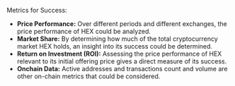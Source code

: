 Metrics for Success:
- **Price Performance:** Over different periods and different exchanges, the price performance of HEX could be analyzed.
- **Market Share:** By determining how much of the total cryptocurrency market HEX holds, an insight into its success could be determined.
- **Return on Investment (ROI):** Assessing the price performance of HEX relevant to its initial offering price gives a direct measure of its success.
- **Onchain Data:** Active addresses and transactions count and volume are other on-chain metrics that could be considered.